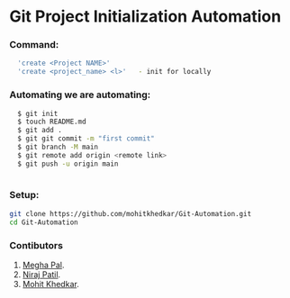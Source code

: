 # Git Project Initialization Automation 

### Command:
```bash
  'create <Project NAME>'
  'create <project_name> <l>'   - init for locally
```   

### Automating we are automating:
```bash
  $ git init
  $ touch README.md
  $ git add .
  $ git git commit -m "first commit"
  $ git branch -M main
  $ git remote add origin <remote link>
  $ git push -u origin main
 
``` 

### Setup:
```bash
git clone https://github.com/mohitkhedkar/Git-Automation.git
cd Git-Automation

```


### Contibutors
1. [Megha Pal](https://github.com/meghapal02).
2. [Niraj Patil](https://github.com/niraj2347).
3. [Mohit Khedkar](https://github.com/mohitkhedkar).

